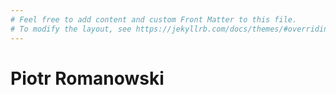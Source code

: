 ```yaml
---
# Feel free to add content and custom Front Matter to this file.
# To modify the layout, see https://jekyllrb.com/docs/themes/#overriding-theme-defaults
---
```

# Piotr Romanowski
